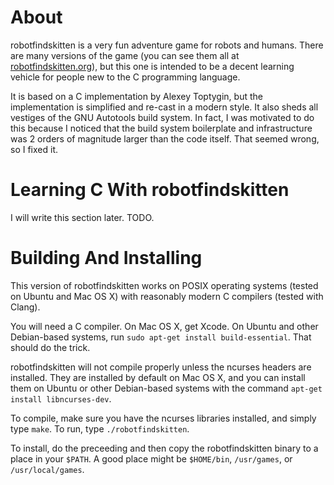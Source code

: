 About
=====

robotfindskitten is a very fun adventure game for robots and humans. There are
many versions of the game (you can see them all at
[robotfindskitten.org](http://robotfindskitten.org/)), but this one is
intended to be a decent learning vehicle for people new to the C programming
language.

It is based on a C implementation by Alexey Toptygin, but the implementation
is simplified and re-cast in a modern style. It also sheds all vestiges of the
GNU Autotools build system. In fact, I was motivated to do this because I
noticed that the build system boilerplate and infrastructure was 2 orders of
magnitude larger than the code itself. That seemed wrong, so I fixed it.

Learning C With robotfindskitten
================================

I will write this section later. TODO.

Building And Installing
=======================

This version of robotfindskitten works on POSIX operating systems (tested on
Ubuntu and Mac OS X) with reasonably modern C compilers (tested with Clang).

You will need a C compiler. On Mac OS X, get Xcode. On Ubuntu and other
Debian-based systems, run `sudo apt-get install build-essential`. That should
do the trick.

robotfindskitten will not compile properly unless the ncurses headers are
installed. They are installed by default on Mac OS X, and you can install them
on Ubuntu or other Debian-based systems with the command `apt-get install
libncurses-dev`.

To compile, make sure you have the ncurses libraries installed, and simply
type `make`. To run, type `./robotfindskitten`.

To install, do the preceeding and then copy the robotfindskitten binary to a
place in your `$PATH`. A good place might be `$HOME/bin`, `/usr/games`, or
`/usr/local/games`.
